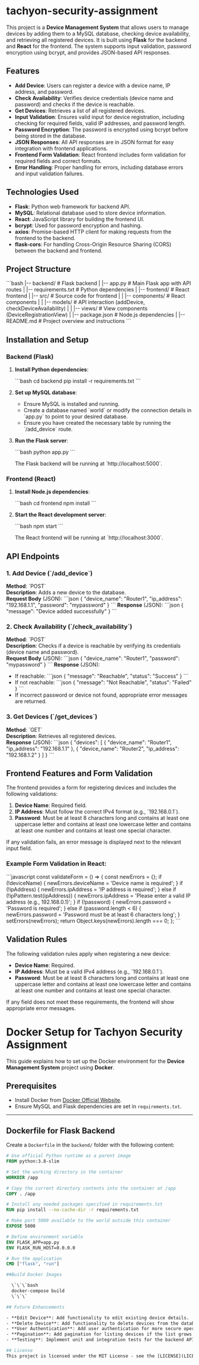 # tachyon-security-assignment

This project is a **Device Management System** that allows users to manage devices by adding them to a MySQL database, checking device availability, and retrieving all registered devices. It is built using **Flask** for the backend and **React** for the frontend. The system supports input validation, password encryption using bcrypt, and provides JSON-based API responses.

## Features

- **Add Device**: Users can register a device with a device name, IP address, and password.
- **Check Availability**: Verifies device credentials (device name and password) and checks if the device is reachable.
- **Get Devices**: Retrieves a list of all registered devices.
- **Input Validation**: Ensures valid input for device registration, including checking for required fields, valid IP addresses, and password length.
- **Password Encryption**: The password is encrypted using bcrypt before being stored in the database.
- **JSON Responses**: All API responses are in JSON format for easy integration with frontend applications.
- **Frontend Form Validation**: React frontend includes form validation for required fields and correct formats.
- **Error Handling**: Proper handling for errors, including database errors and input validation failures.

## Technologies Used

- **Flask**: Python web framework for backend API.
- **MySQL**: Relational database used to store device information.
- **React**: JavaScript library for building the frontend UI.
- **bcrypt**: Used for password encryption and hashing.
- **axios**: Promise-based HTTP client for making requests from the frontend to the backend.
- **flask-cors**: For handling Cross-Origin Resource Sharing (CORS) between the backend and frontend.

## Project Structure

\`\`\`bash
|-- backend/                # Flask backend
|   |-- app.py              # Main Flask app with API routes
|   |-- requirements.txt    # Python dependencies
|
|-- frontend/               # React frontend
|   |-- src/                # Source code for frontend
|   |   |-- components/     # React components
|   |   |-- models/         # API interaction (addDevice, checkDeviceAvailability)
|   |   |-- views/          # View components (DeviceRegistrationView)
|   |-- package.json        # Node.js dependencies
|
|-- README.md               # Project overview and instructions
\`\`\`

## Installation and Setup

### Backend (Flask)

1. **Install Python dependencies**:

    \`\`\`bash
    cd backend
    pip install -r requirements.txt
    \`\`\`

2. **Set up MySQL database**:
   - Ensure MySQL is installed and running.
   - Create a database named \`world\` or modify the connection details in \`app.py\` to point to your desired database.
   - Ensure you have created the necessary table by running the \`/add_device\` route.

3. **Run the Flask server**:

    \`\`\`bash
    python app.py
    \`\`\`

    The Flask backend will be running at \`http://localhost:5000\`.

### Frontend (React)

1. **Install Node.js dependencies**:

    \`\`\`bash
    cd frontend
    npm install
    \`\`\`

2. **Start the React development server**:

    \`\`\`bash
    npm start
    \`\`\`

    The React frontend will be running at \`http://localhost:3000\`.

## API Endpoints

### 1. Add Device (\`/add_device\`)
**Method**: \`POST\`  
**Description**: Adds a new device to the database.  
**Request Body** (JSON):
\`\`\`json
{
  "device_name": "Router1",
  "ip_address": "192.168.1.1",
  "password": "mypassword"
}
\`\`\`
**Response** (JSON):
\`\`\`json
{
  "message": "Device added successfully"
}
\`\`\`

### 2. Check Availability (\`/check_availability\`)
**Method**: \`POST\`  
**Description**: Checks if a device is reachable by verifying its credentials (device name and password).  
**Request Body** (JSON):
\`\`\`json
{
  "device_name": "Router1",
  "password": "mypassword"
}
\`\`\`
**Response** (JSON):
- If reachable:
  \`\`\`json
  {
    "message": "Reachable",
    "status": "Success"
  }
  \`\`\`
- If not reachable:
  \`\`\`json
  {
    "message": "Not Reachable",
    "status": "Failed"
  }
  \`\`\`
- If incorrect password or device not found, appropriate error messages are returned.

### 3. Get Devices (\`/get_devices\`)
**Method**: \`GET\`  
**Description**: Retrieves all registered devices.  
**Response** (JSON):
\`\`\`json
{
  "devices": [
    {
      "device_name": "Router1",
      "ip_address": "192.168.1.1"
    },
    {
      "device_name": "Router2",
      "ip_address": "192.168.1.2"
    }
  ]
}
\`\`\`

## Frontend Features and Form Validation

The frontend provides a form for registering devices and includes the following validations:

1. **Device Name**: Required field.
2. **IP Address**: Must follow the correct IPv4 format (e.g., \`192.168.0.1\`).
3. **Password**: Must be at least 8 characters long and contains at least one uppercase letter and contains at least one lowercase letter and contains at least one number and contains at least one special character.

If any validation fails, an error message is displayed next to the relevant input field.

### Example Form Validation in React:

\`\`\`javascript
const validateForm = () => {
    const newErrors = {};
    if (!deviceName) {
      newErrors.deviceName = 'Device name is required';
    }
    if (!ipAddress) {
      newErrors.ipAddress = 'IP address is required';
    } else if (!ipPattern.test(ipAddress)) {
      newErrors.ipAddress = 'Please enter a valid IP address (e.g., 192.168.0.1)';
    }
    if (!password) {
      newErrors.password = 'Password is required';
    } else if (password.length < 6) {
      newErrors.password = 'Password must be at least 6 characters long';
    }
    setErrors(newErrors);
    return Object.keys(newErrors).length === 0;
};
\`\`\`

## Validation Rules

The following validation rules apply when registering a new device:

- **Device Name**: Required.
- **IP Address**: Must be a valid IPv4 address (e.g., \`192.168.0.1\`).
- **Password**: Must be at least 8 characters long and contains at least one uppercase letter and contains at least one lowercase letter and contains at least one number and contains at least one special character.

If any field does not meet these requirements, the frontend will show appropriate error messages.

# Docker Setup for Tachyon Security Assignment

This guide explains how to set up the Docker environment for the **Device Management System** project using **Docker**.

## Prerequisites

- Install Docker from [Docker Official Website](https://www.docker.com/get-started).
- Ensure MySQL and Flask dependencies are set in `requirements.txt`.

---

## Dockerfile for Flask Backend

Create a `Dockerfile` in the `backend/` folder with the following content:

```dockerfile
# Use official Python runtime as a parent image
FROM python:3.8-slim

# Set the working directory in the container
WORKDIR /app

# Copy the current directory contents into the container at /app
COPY . /app

# Install any needed packages specified in requirements.txt
RUN pip install --no-cache-dir -r requirements.txt

# Make port 5000 available to the world outside this container
EXPOSE 5000

# Define environment variable
ENV FLASK_APP=app.py
ENV FLASK_RUN_HOST=0.0.0.0

# Run the application
CMD ["flask", "run"]

##Build Docker Images

  \`\`\`bash
  docker-compose build
  \`\`\`

## Future Enhancements

- **Edit Device**: Add functionality to edit existing device details.
- **Delete Device**: Add functionality to delete devices from the database.
- **User Authentication**: Add user authentication for more secure operations.
- **Pagination**: Add pagination for listing devices if the list grows large.
- **Testing**: Implement unit and integration tests for the backend API and frontend components.

## License
This project is licensed under the MIT License - see the [LICENSE](LICENSE) file for details.

